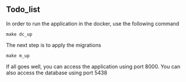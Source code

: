 ## Todo_list


In order to run the application in the docker, use the following command
```
make dc_up
```
The next step is to apply the migrations 
```
make m_up
```

If all goes well, you can access the application using port 8000.
You can also access the database using port 5438
